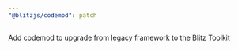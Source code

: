 ```yaml
---
"@blitzjs/codemod": patch
---
```


Add codemod to upgrade from legacy framework to the Blitz Toolkit

